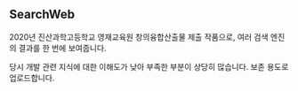 ## SearchWeb
2020년 진산과학고등학교 영재교육원 창의융합산출물 제출 작품으로, 여러 검색 엔진의 결과를 한 번에 보여줍니다.

당시 개발 관련 지식에 대한 이해도가 낮아 부족한 부분이 상당히 많습니다. 보존 용도로 업로드합니다.
